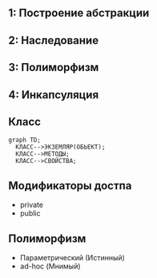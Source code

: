 ## 1: Построение абстракции
## 2: Наследование
## 3: Полиморфизм
## 4: Инкапсуляция

## Класс
```mermaid
graph TD;
  КЛАСС-->ЭКЗЕМЛЯР(ОБЬЕКТ);
  КЛАСС-->МЕТОДЫ;
  КЛАСС-->СВОЙСТВА;
```

## Модификаторы достпа
- private
- public

## Полиморфизм

- Параметрический (Истинный)
- ad-hoc (Мнимый)
